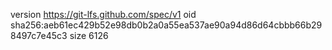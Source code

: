version https://git-lfs.github.com/spec/v1
oid sha256:aeb61ec429b52e98db0b2a0a55ea537ae90a94d86d64cbbb66b298497c7e45c3
size 6126
